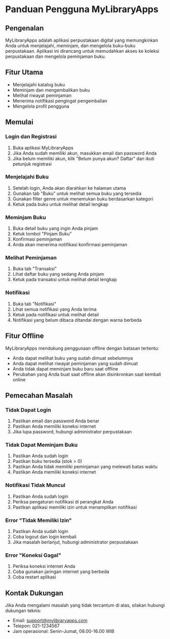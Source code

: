 # Panduan Pengguna MyLibraryApps

## Pengenalan

MyLibraryApps adalah aplikasi perpustakaan digital yang memungkinkan Anda untuk menjelajahi, meminjam, dan mengelola buku-buku perpustakaan. Aplikasi ini dirancang untuk memudahkan akses ke koleksi perpustakaan dan mengelola peminjaman buku.

## Fitur Utama

- Menjelajahi katalog buku
- Meminjam dan mengembalikan buku
- Melihat riwayat peminjaman
- Menerima notifikasi pengingat pengembalian
- Mengelola profil pengguna

## Memulai

### Login dan Registrasi

1. Buka aplikasi MyLibraryApps
2. Jika Anda sudah memiliki akun, masukkan email dan password Anda
3. Jika belum memiliki akun, klik "Belum punya akun? Daftar" dan ikuti petunjuk registrasi

### Menjelajahi Buku

1. Setelah login, Anda akan diarahkan ke halaman utama
2. Gunakan tab "Buku" untuk melihat semua buku yang tersedia
3. Gunakan filter genre untuk menemukan buku berdasarkan kategori
4. Ketuk pada buku untuk melihat detail lengkap

### Meminjam Buku

1. Buka detail buku yang ingin Anda pinjam
2. Ketuk tombol "Pinjam Buku"
3. Konfirmasi peminjaman
4. Anda akan menerima notifikasi konfirmasi peminjaman

### Melihat Peminjaman

1. Buka tab "Transaksi"
2. Lihat daftar buku yang sedang Anda pinjam
3. Ketuk pada transaksi untuk melihat detail lengkap

### Notifikasi

1. Buka tab "Notifikasi"
2. Lihat semua notifikasi yang Anda terima
3. Ketuk pada notifikasi untuk melihat detail
4. Notifikasi yang belum dibaca ditandai dengan warna berbeda

## Fitur Offline

MyLibraryApps mendukung penggunaan offline dengan batasan tertentu:

- Anda dapat melihat buku yang sudah dimuat sebelumnya
- Anda dapat melihat riwayat peminjaman yang sudah dimuat
- Anda tidak dapat meminjam buku baru saat offline
- Perubahan yang Anda buat saat offline akan disinkronkan saat kembali online

## Pemecahan Masalah

### Tidak Dapat Login

1. Pastikan email dan password Anda benar
2. Pastikan Anda memiliki koneksi internet
3. Jika lupa password, hubungi administrator perpustakaan

### Tidak Dapat Meminjam Buku

1. Pastikan Anda sudah login
2. Pastikan buku tersedia (stok > 0)
3. Pastikan Anda tidak memiliki peminjaman yang melewati batas waktu
4. Pastikan Anda memiliki koneksi internet

### Notifikasi Tidak Muncul

1. Pastikan Anda sudah login
2. Periksa pengaturan notifikasi di perangkat Anda
3. Pastikan aplikasi memiliki izin untuk menampilkan notifikasi

### Error "Tidak Memiliki Izin"

1. Pastikan Anda sudah login
2. Coba logout dan login kembali
3. Jika masalah berlanjut, hubungi administrator perpustakaan

### Error "Koneksi Gagal"

1. Periksa koneksi internet Anda
2. Coba gunakan jaringan internet yang berbeda
3. Coba restart aplikasi

## Kontak Dukungan

Jika Anda mengalami masalah yang tidak tercantum di atas, silakan hubungi dukungan teknis:

- Email: support@mylibraryapps.com
- Telepon: 021-1234567
- Jam operasional: Senin-Jumat, 08.00-16.00 WIB